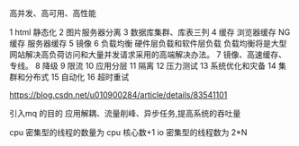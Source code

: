 高并发、高可用、高性能

1 html 静态化
2 图片服务器分离
3 数据库集群、库表三列
4 缓存 浏览器缓存 NG缓存 服务器缓存
5 镜像
6 负载均衡 硬件层负载和软件层负载
负载均衡将是大型网站解决高负荷访问和大量并发请求采用的高端解决办法。
7 镜像、高速缓存、专线。
8 降级
9 限流
10 应用分层
11 隔离
12 压力测试
13 系统优化和灾备
14 集群和分布式
15 自动化
16 超时重试

https://blog.csdn.net/u010900284/article/details/83541101



引入mq 的目的 应用解耦、流量削峰、异步任务,提高系统的吞吐量 


cpu 密集型的线程的数量为 cpu 核心数+1
io 密集型的线程数为 2*N
